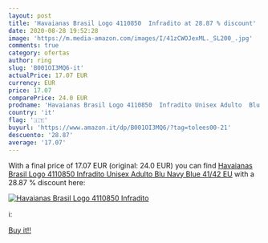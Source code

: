 ```yaml
---
layout: post
title: 'Havaianas Brasil Logo 4110850  Infradito at 28.87 % discount'
date: 2020-08-28 19:52:28
image: 'https://m.media-amazon.com/images/I/41zCWOJexML._SL200_.jpg'
comments: true
category: ofertas
author: ring
slug: 'B001OI3MQ6-it'
actualPrice: 17.07 EUR
currency: EUR
price: 17.07
comparePrice: 24.0 EUR
prodname: 'Havaianas Brasil Logo 4110850  Infradito Unisex Adulto  Blu  Navy Blue   41/42 EU'
country: 'it'
flag: '🇮🇹'
buyurl: 'https://www.amazon.it/dp/B001OI3MQ6/?tag=tolees00-21'
descuento: '28.87'
average: '17.07'
---
```


With a final price of 17.07 EUR (original: 24.0 EUR) you can find [Havaianas Brasil Logo 4110850  Infradito Unisex Adulto  Blu  Navy Blue   41/42 EU](https://www.amazon.it/dp/B001OI3MQ6/?tag=tolees00-21) with a  28.87 % discount here:

[![Havaianas Brasil Logo 4110850  Infradito](https://m.media-amazon.com/images/I/41zCWOJexML._SL200_.jpg)](https://www.amazon.it/dp/B001OI3MQ6/?tag=tolees00-21)

ℹ️:


[Buy it!!](https://www.amazon.it/dp/B001OI3MQ6/?tag=tolees00-21)
